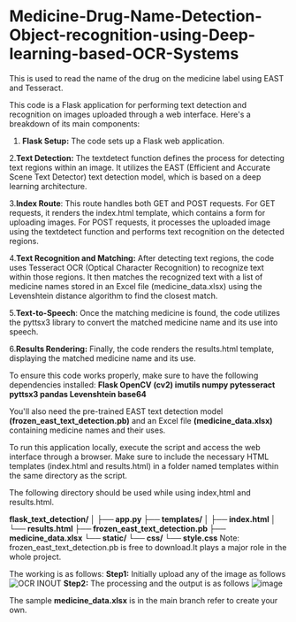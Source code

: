 # Medicine-Drug-Name-Detection-Object-recognition-using-Deep-learning-based-OCR-Systems
This is used to read the name of the drug on the medicine label using EAST and Tesseract.

This code is a Flask application for performing text detection and recognition on images uploaded through a web interface. Here's a breakdown of its main components:

1. **Flask Setup:** The code sets up a Flask web application.

2.**Text Detection:** The textdetect function defines the process for detecting text regions within an image. It utilizes the EAST (Efficient and Accurate Scene Text Detector) text detection model, which is based on a deep learning architecture.

3.**Index Route**: This route handles both GET and POST requests. For GET requests, it renders the index.html template, which contains a form for uploading images. For POST requests, it processes the uploaded image using the textdetect function and performs text recognition on the detected regions.

4.**Text Recognition and Matching:** After detecting text regions, the code uses Tesseract OCR (Optical Character Recognition) to recognize text within those regions. It then matches the recognized text with a list of medicine names stored in an Excel file (medicine_data.xlsx) using the Levenshtein distance algorithm to find the closest match.

5.**Text-to-Speech**: Once the matching medicine is found, the code utilizes the pyttsx3 library to convert the matched medicine name and its use into speech.

6.**Results Rendering:** Finally, the code renders the results.html template, displaying the matched medicine name and its use.

To ensure this code works properly, make sure to have the following dependencies installed:
**Flask
OpenCV (cv2)
imutils
numpy
pytesseract
pyttsx3
pandas
Levenshtein
base64**

You'll also need the pre-trained EAST text detection model **(frozen_east_text_detection.pb)** and an Excel file **(medicine_data.xlsx)** containing medicine names and their uses.

To run this application locally, execute the script and access the web interface through a browser. Make sure to include the necessary HTML templates (index.html and results.html) in a folder named templates within the same directory as the script.

The following directory should be used while using index,html and results.html.

**flask_text_detection/
│
├── app.py
├── templates/
│   ├── index.html
│   └── results.html
├── frozen_east_text_detection.pb
├── medicine_data.xlsx
└── static/
    └── css/
        └── style.css**
Note: frozen_east_text_detection.pb is free to download.It plays a major role in the whole project.

The working is as follows:
**Step1:** Initially upload any of the image as follows
![OCR INOUT](https://github.com/Jas-04/Medicine-Drug-Name-Detection-Object-recognition-using-Deep-learning-based-OCR-Systems/assets/133671306/5377030c-bb8b-450b-9b14-e5cff3bfe1d5)
**Step2:** The processing and the output is as follows
![image](https://github.com/Jas-04/Medicine-Drug-Name-Detection-Object-recognition-using-Deep-learning-based-OCR-Systems/assets/133671306/809b7f55-e877-40c2-9b67-21fd225f7499)

The sample **medicine_data.xlsx** is in the main branch refer to create your own.




